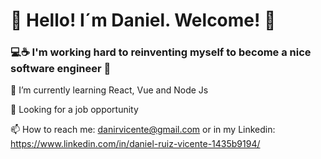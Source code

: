 # 👋 Hello! I´m Daniel. Welcome! 👋 


### 💻☕ I'm working hard to reinventing myself to become a nice software engineer 🚀 


🌱 I’m currently learning React, Vue and Node Js  

🧐 Looking for a job opportunity


📫 How to reach me: danirvicente@gmail.com or in my Linkedin: https://www.linkedin.com/in/daniel-ruiz-vicente-1435b9194/


